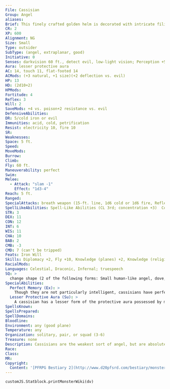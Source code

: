 ```yaml
---
File: Cassisian
Group: Angel
aliases: 
Brief: This finely crafted golden helm is decorated with intricate filigree, and flutters gracefully through the air on feathered wings.
CR: 2
XP: 600
Alignment: NG
Size: Small
Type: outsider
SubType: (angel, extraplanar, good)
Initiative: 0
Senses: darkvision 60 ft., detect evil, low-light vision; Perception +5
Aura: lesser protective aura
AC: 14, touch 11, flat-footed 14
ACMods: (+3 natural, +1 size)(+2 deflection vs. evil)
HP: 13
HD: (2d10+2)
HPMods: 
Fortitude: 4
Reflex: 3
Will: 2
SaveMods: +4 vs. poison+2 resistance vs. evil
DefensiveAbilities: 
DR: 5/cold iron or evil
Immunities: acid, cold, petrification
Resist: electricity 10, fire 10
SR: 
Weaknesses: 
Space: 5 ft.
Speed: 
MoveMods: 
Burrow: 
Climb: 
Fly: 60 ft.
Maneuverability: perfect
Swim: 
Melee: 
  - Attack: "slam -1"
    Effect: "1d3-4"
Reach: 5 ft.
Ranged: 
SpecialAttacks: breath weapon (15-ft. line, 1d6 cold or 1d6 fire, Reflex DC 12 half, usable every 1d4 rounds)
SpellLikeAbilities: Spell-Like Abilities (CL 3rd; concentration +3)  Constant-detect evil, know direction   1/day-aid, daylight   1/week-commune (six questions, CL 12th)
STR: 3
DEX: 11
CON: 12
INT: 6
WIS: 11
CHA: 10
BAB: 2
CMB: -3
CMD: 7 (can't be tripped)
Feats: Iron Will
Skills: Diplomacy +2, Fly +10, Knowledge (planes) +2, Knowledge (religion) +2, Perception +5, Sense Motive +4, Stealth +8
RacialMods: 
Languages: Celestial, Draconic, Infernal; truespeech
SQ: >
  change shape (2 of the following forms: Small human-like angel, dove, dog, or Tiny fish, polymorph), perfect memory
SpecialAbilities:
  Perfect Memory (Ex): >
    Though they are not particularly intelligent, cassisians have perfect memories and remember everything they see or hear. They can faultlessly recite conversations they heard hundreds of years before. They also have the power to erase portions of their own memories, which they do (usually under orders from superior angels) to protect sensitive information.
  Lesser Protective Aura (Su): >
    A cassisian has a lesser form of the protective aura possessed by more powerful angels.  This protective aura grants the cassisian a +2 deflection bonus to its AC against evil foes, and a +2 resistance bonus on all saving throws made against evil effects or spells cast by evil creatures. This aura extends to a radius of 5 feet, but can only benefit one additional creature other than the cassisian at any one time. A cassisian's protective aura is fragile, and as soon as an evil creature successfully strikes the cassisian, or as soon as the cassisian fails a saving throw against an evil source, its protective aura fades away and is no longer applicable. The cassisian can reactivate its protective aura by spending 1 minute concentrating upon the task.
SpellsKnown: 
SpellsPrepared: 
SpellDomains: 
Bloodline: 
Environment: any (good plane)
Temperature: any
Organization: solitary, pair, or squad (3-6)
Treasure: none
Description: Cassisians are the weakest sort of angel, but are absolutely dedicated to the cause of good. They serve as messengers for more powerful angels, and on the Material Plane they are often bound to good mortals to serve as familiars, acting as spiritual guides, reciting platitudes and quoting scripture from various benign faiths and philosophies (some forgotten for centuries). A 7th-level lawful good spellcaster with the Improved Familiar feat can select a cassisian as a familiar.  A cassisian's true form is a helmet possessing a pair of bird's wings. The exact style of helmet varies by the deity the angel serves-most appear to be steel with angular cheek-plates, though some resemble bascinets, skullcaps, great helms, or even samurai helmets, and a few older cassisians appear to be bronze or even leather. Though cassisians can assume other forms (that of a child-sized angelic humanoid wearing a proportional helmet matching the cassisians' true form, a dove, a dog, or a fish), they find it strange and rarely stay in that form for more than a few minutes.  Typically formed from the souls of trustworthy and pious soldiers, some cassisians arise spontaneously from the spiritual fragments of great angels destroyed while defending the celestial planes against fiendish incursions. In many cases, the lowly cassisian retains fragments of its previous life's memories, and friends of that old soul may visit with the cassisian to reminisce with what remains. Unfortunately, the reincarnated angel's memories are more like something memorized from a book, and lack the character and camaraderie the friends expect.
Race: 
Class: 
MR: 
Copyright:
  Content: '[PFRPG Bestiary 2](http://www.d20pfsrd.com/bestiary/monster-listings/outsiders/angel/angel-cassisian)'
---
```

```dataviewjs
customJS.Statblock.printMonsterWiki(dv)
```
